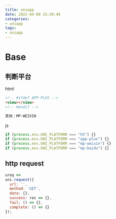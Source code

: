 ```yaml
---
title: uniapp
date: 2022-04-09 15:39:49
categories:
- uniapp
tags:
- uniapp
---
```


# Base
## 判断平台
html
``` html
<!-- #ifdef APP-PLUS -->
<view></view>
<!-- #endif -->

其他：MP-WEIXIN 
```

js
```js
if (process.env.UNI_PLATFORM === "h5") {}
if (process.env.UNI_PLATFORM === "app-plus") {}
if (process.env.UNI_PLATFORM === "mp-weixin") {}
if (process.env.UNI_PLATFORM === "mp-baidu") {}
```

## http request
```js
ureq =>
uni.request({
  url: '',
  method: 'GET',
  data: {},
  success: res => {},
  fail: () => {},
  complete: () => {}
});
```
